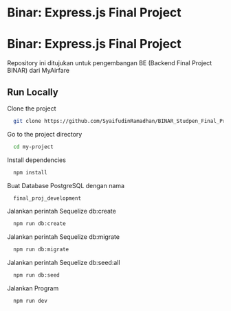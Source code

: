 # Binar: Express.js Final Project


# Binar: Express.js Final Project

Repository ini ditujukan untuk pengembangan BE (Backend Final Project BINAR) dari MyAirfare


## Run Locally

Clone the project

```bash
  git clone https://github.com/SyaifudinRamadhan/BINAR_Studpen_Final_Project_BE.git
```

Go to the project directory

```bash
  cd my-project
```

Install dependencies

```bash
  npm install
```

Buat Database PostgreSQL dengan nama

```bash
  final_proj_development
```

Jalankan perintah Sequelize db:create

```bash
  npm run db:create
```

Jalankan perintah Sequelize db:migrate

```bash
  npm run db:migrate
```

Jalankan perintah Sequelize db:seed:all

```bash
  npm run db:seed
```

Jalankan Program

```bash
  npm run dev
```


<!--

Repository ini ditujukan untuk pengembangan BE (Backend Final Project BINAR) Adapun pembagian tugas sebagai berikut :
1. Pengerjaan Middleware dan Auth beserta seluk beluknya (Buat repository, service, dan controller saja)=> Syaifudin
2. Pengerjaan Role CRUD data system admin dan filter ticket (Buat repository, service, dan controller saja) => Farros
3. Pengerjaan Role Pembelian dan cart / waiting list (Buat repository, service, dan controller saja)=> Fikri Fahrezi
4. Penggabungan menjadi endpoint => Syaifudin (sementara)

Untuk dapat menjalankan repo ini pertama kali, lakukan perintah :
1. Buat database postgresql bernama final_proj_development
2. Jalankan perintah Sequelize db:migrate
3. Jalankan perintah Dequelize db:seed:all

NB : Jika perintah 2 & 3 gagal, coba dengan sequelize (huruf "S" jadi kecil "s")

Catatan : 
Untuk mas Fikri : "Mas ini aku nge fetch reponya. Dan sudah terlanjur ku atur .env nya sesuai laptopku. Nanti silahkan disesuaikan lagi dengan env laptopnya mas ya. Terus pas nge push nanti kasih ignore di .env nya. Aku juga sama gitu nanti pas push setelah ini. Biar g ngubah settingan teru terusan.

-->
